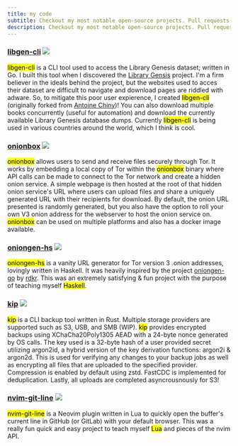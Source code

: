 ```yaml
---
title: my code 
subtitle: Checkout my most notable open-source projects. Pull requests and issues are welcome!
description: Checkout my most notable open-source projects. Pull requests and issues are welcome!
---
```


### [libgen-cli](https://github.com/ciehanski/libgen-cli) [![](https://img.shields.io/github/stars/ciehanski/libgen-cli?style=social)](https://github.com/ciehanski/libgen-cli)
<mark>libgen-cli</mark> is a CLI tool used to access the Library Genesis dataset; written in Go. I built this tool when I discovered the [Library Gensis](https://en.wikipedia.org/wiki/Library_Genesis) project. I'm a firm believer in the ideals behind the project, but the websites used to acces their dataset are difficult to navigate and download pages are riddled with adware. So, to mitigate this poor user expierence, I created <mark>libgen-cli</mark> (originally forked from [Antoine Chiny](https://github.com/TonyChG/libgen-cli))! You can also download multiple books concurrently (useful for automation) and download the currently available Library Genesis database dumps. Currently <mark>libgen-cli</mark> is being used in various countries around the world, which I think is cool.

### [onionbox](https://github.com/ciehanski/onionbox) [![](https://img.shields.io/github/stars/ciehanski/onionbox?style=social)](https://github.com/ciehanski/onionbox)
<mark>onionbox</mark> allows users to send and receive files securely through Tor. It works by embedding a local copy of Tor within the <mark>onionbox</mark> binary where API calls can be made to connect to the Tor network and create a hidden onion service. A simple webpage is then hosted at the root of that hidden onion service's URL where users can upload files and share a uniquely generated URL with their recipients for download. By default, the onion URL presented is randomly generated, but you also have the option to roll your own V3 onion address for the webserver to host the onion service on. <mark>onionbox</mark> can be used on multiple platforms and also has a docker image available.

### [oniongen-hs](https://github.com/ciehanski/oniongen-hs) [![](https://img.shields.io/github/stars/ciehanski/oniongen-hs?style=social)](https://github.com/ciehanski/oniongen-hs)
<mark>oniongen-hs</mark> is a vanity URL generator for Tor version 3 .onion addresses, lovingly written in Haskell. It was heavily inspired by the project [oniongen-go](https://github.com/rdkr/oniongen-go) by [rdkr](https://github.com/rdkr). This was an extremely satisfying & fun project with the purpose of teaching myself <mark>Haskell</mark>.

### [kip](https://github.com/ciehanski/kip) [![](https://img.shields.io/github/stars/ciehanski/kip?style=social)](https://github.com/ciehanski/kip)
<mark>kip</mark> is a CLI backup tool written in Rust. Multiple storage providers are supported such as S3, USB, and SMB (WIP). <mark>kip</mark> provides encrypted backups using XChaCha20Poly1305 AEAD with a 24-byte nonce generated by OS calls. The key used is a 32-byte hash of a user provided secret utilizing argon2id, a hybrid version of the key derivation functions: argon2i & argon2d. This is used for verifying any changes to your backup jobs as well as encrypting all files that are uploaded to the specified provider. Compression is enabled by default using zstd. FastCDC is implemented for deduplication. Lastly, all uploads are completed asyncrousnously for S3!

### [nvim-git-line](https://github.com/ciehanski/nvim-git-line) [![](https://img.shields.io/github/stars/ciehanski/nvim-git-line?style=social)](https://github.com/ciehanski/nvim-git-line)
<mark>nvim-git-line</mark> is a Neovim plugin written in Lua to quickly open the buffer's current line in GitHub (or GitLab) with your default browser. This was a really fun quick and easy project to teach myself <mark>Lua</mark> and pieces of the nvim API.
